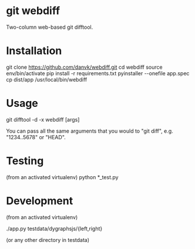 git webdiff
===========

Two-column web-based git difftool.

Installation
============

git clone https://github.com/danvk/webdiff.git
cd webdiff
source env/bin/activate
pip install -r requirements.txt
pyinstaller --onefile app.spec
cp dist/app /usr/local/bin/webdiff

Usage
=====

git difftool -d -x webdiff [args]

You can pass all the same arguments that you would to "git diff", e.g.
"1234..5678" or "HEAD".

Testing
=======

(from an activated virtualenv)
python *_test.py

Development
===========

(from an activated virtualenv)

./app.py testdata/dygraphsjs/{left,right}

(or any other directory in testdata)
